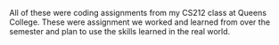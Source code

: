 All of these were coding assignments from my CS212 class at Queens College. 
These were assignment we worked and learned from over the semester and plan to use the skills learned in the real world.
